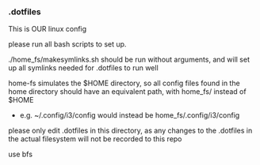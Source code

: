 ### .dotfiles

This is OUR linux config

please run all bash scripts to set up.

./home_fs/makesymlinks.sh should be run without arguments, and will set up all symlinks needed for .dotfiles to run well

home-fs simulates the $HOME directory, so all config files found in the home directory should have an equivalent path, with home_fs/ instead of $HOME
 - e.g. ~/.config/i3/config would instead be home_fs/.config/i3/config

please only edit .dotfiles in this directory, as any changes to the .dotfiles in the actual filesystem will not be recorded to this repo

use bfs
